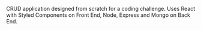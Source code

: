 CRUD application designed from scratch for a coding challenge. Uses React with Styled Components on Front End, Node, Express and Mongo on Back End.
